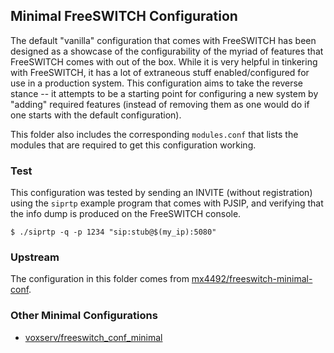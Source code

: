 ## Minimal FreeSWITCH Configuration

The default "vanilla" configuration that comes with FreeSWITCH has
been designed as a showcase of the configurability of the myriad of
features that FreeSWITCH comes with out of the box. While it is very
helpful in tinkering with FreeSWITCH, it has a lot of extraneous stuff
enabled/configured for use in a production system. This configuration
aims to take the reverse stance -- it attempts to be a starting point
for configuring a new system by "adding" required features (instead of
removing them as one would do if one starts with the default
configuration).

This folder also includes the corresponding `modules.conf` that lists
the modules that are required to get this configuration working.

### Test

This configuration was tested by sending an INVITE (without
registration) using the `siprtp` example program that comes with
PJSIP, and verifying that the info dump is produced on the FreeSWITCH
console.

    $ ./siprtp -q -p 1234 "sip:stub@$(my_ip):5080"

### Upstream

The configuration in this folder comes from
[mx4492/freeswitch-minimal-conf](https://github.com/mx4492/freeswitch-minimal-conf/commit/270941d6f2dca279f1bb8762d072940273d5ae11).

### Other Minimal Configurations

* [voxserv/freeswitch_conf_minimal](https://github.com/voxserv/freeswitch_conf_minimal)
